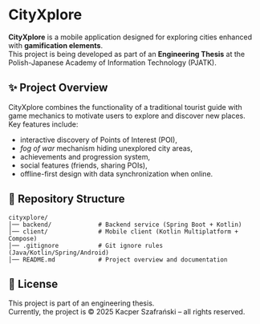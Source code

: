 # CityXplore

**CityXplore** is a mobile application designed for exploring cities enhanced with **gamification elements**.  
This project is being developed as part of an **Engineering Thesis** at the Polish-Japanese Academy of Information Technology (PJATK).

## ✨ Project Overview

CityXplore combines the functionality of a traditional tourist guide with game mechanics to motivate users to explore and discover new places.  
Key features include:
- interactive discovery of Points of Interest (POI),
- *fog of war* mechanism hiding unexplored city areas,
- achievements and progression system,
- social features (friends, sharing POIs),
- offline-first design with data synchronization when online.

## 📂 Repository Structure

```
cityxplore/
│── backend/             # Backend service (Spring Boot + Kotlin)
│── client/              # Mobile client (Kotlin Multiplatform + Compose)
│── .gitignore           # Git ignore rules (Java/Kotlin/Spring/Android)
│── README.md            # Project overview and documentation
```

## 📄 License

This project is part of an engineering thesis.  
Currently, the project is © 2025 Kacper Szafrański – all rights reserved.
